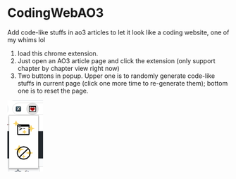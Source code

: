 # CodingWebAO3
Add code-like stuffs in ao3 articles to let it look like a coding website, one of my whims lol

1. load this chrome extension.
2. Just open an AO3 article page and click the extension (only support chapter by chapter view right now)
3. Two buttons in popup. Upper one is to randomly generate code-like stuffs in current page (click one more time to re-generate them); bottom one is to reset the page.

![popup](images/popup_screenshot.PNG)
